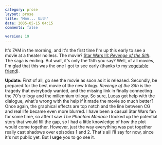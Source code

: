 ```yaml
---
category: prose
layout: prose
title: "Mmm... Sith"
date: 2005-05-15 04:15
comments: false

version: 19
---
```


It's 7AM in the morning, and it's the first time I'm up this early to see a movie at a theater no less. The movie? [Star Wars III: *Revenge of the Sith*][1]. The saga is ending. But wait, it's only the 15th you say? Well, of all movies, I'm glad that this was the one I got to see early (thanks to my [vegetable friend][2]).

**Update:** First of all, go see the movie as soon as it is released. Secondly, be prepared for the best movie of the new trilogy. *Revenge of the Sith* is the tragedy that everybody wanted, and the missing link in finally connecting the 70's trilogy and the millennium trilogy. So sure, Lucas got help with the dialogue, what's wrong with the help if it made the movie so much better? Once again, the graphical effects are top notch and the line between CG and real life became even more blurred. I have been a casual Star Wars fan for some time, so after I saw *The Phantom Menace* I looked up the potential story that would fill the gap, so I had a little knowledge of how the plot would come together. However, just the way everything was put together really cast shadows over episodes 1 and 2. That's all I'll say for now, since it's not public yet. But I **urge** you to go see it.

[1]: http://www.starwars.com/
[2]: http://www.livejournal.com/users/cghureins/
